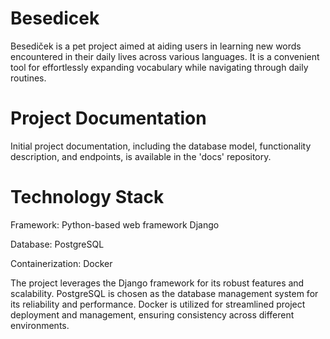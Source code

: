 # Besedicek
Besediček is a pet project aimed at aiding users in learning new words encountered in their daily lives across various languages. It is a convenient tool for effortlessly expanding vocabulary while navigating through daily routines.

# Project Documentation
Initial project documentation, including the database model, functionality description, and endpoints, is available in the 'docs' repository. 

# Technology Stack
Framework: Python-based web framework Django

Database: PostgreSQL

Containerization: Docker

The project leverages the Django framework for its robust features and scalability. PostgreSQL is chosen as the database management system for its reliability and performance. Docker is utilized for streamlined project deployment and management, ensuring consistency across different environments.
